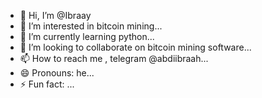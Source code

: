 - 👋 Hi, I’m @Ibraay
- 👀 I’m interested in bitcoin mining...
- 🌱 I’m currently learning python...
- 💞️ I’m looking to collaborate on bitcoin mining software...
- 📫 How to reach me , telegram @abdiibraah...
- 😄 Pronouns: he...
- ⚡ Fun fact: ...

<!---
Ibraay/Ibraay is a ✨ special ✨ repository because its `README.md` (this file) appears on your GitHub profile.
You can click the Preview link to take a look at your changes.
--->
